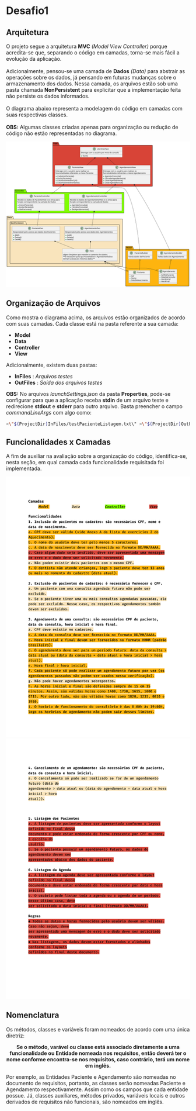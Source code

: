 # Desafio1

## Arquitetura
O projeto segue a arquitetura __MVC__ _(Model View Controller)_ porque acredita-se que, separando o código em camadas, torna-se mais fácil a evolução da aplicação. <br><br>
Adicionalmente, pensou-se uma camada de __Dados__ _(Data)_ para abstrair as operações sobre os dados, já pensando em futuras mudanças sobre o armazenamento dos dados. Nessa camada, os arquivos estão sob uma pasta chamada __NonPersistent__ para explicitar que a implementação feita não persiste os dados informados. <br><br>
O diagrama abaixo representa a modelagem do código em camadas com suas respectivas classes. <br><br>
__OBS:__ Algumas classes criadas apenas para organização ou redução de código não estão representadas no diagrama.
<p align="center">
  <img src="diagrama.svg" alt="diagrama">
</p>

## Organização de Arquivos
Como mostra o diagrama acima, os arquivos estão organizados de acordo com suas camadas. Cada classe está na pasta referente a sua camada:
* __Model__
* __Data__
* __Controller__
* __View__

Adicionalmente, existem duas pastas: 
* __InFiles__ : _Arquivos testes_
* __OutFiles__ : _Saída dos arquivos testes_

__OBS:__ No arquivos _launchSettings.json_ da pasta __Properties__, pode-se configurar para que a aplicação receba __stdin__ de um arquivo teste e redirecione __stdout__ e __stderr__ para outro arquivo. Basta preencher o campo _commandLineArgs_ com algo como:
```bash
<\"$(ProjectDir)InFiles/testPacienteListagem.txt\" >\"$(ProjectDir)OutFiles/testPacienteListagem-out.txt\" 2>&1
```

## Funcionalidades x Camadas
A fim de auxiliar na avaliação sobre a organização do código, identifica-se, nesta seção, em qual camada cada funcionalidade requisitada foi implementada.
<div align="center">
  <img src="requisitos (1).jpeg" alt="requisitos-1">
  <img src="requisitos (2).jpeg" alt="requisitos-2">
</div>

## Nomenclatura
Os métodos, classes e variáveis foram nomeados de acordo com uma única diretriz: 
<p align="center">
<b>Se o método, varável ou classe está associado diretamente a uma funcionalidade ou Entidade nomeada nos requisitos, então deverá ter o nome conforme encontra-se nos requisitos, caso contrário, terá um nome em inglês.</b>
</p>

Por exemplo, as Entidades Paciente e Agendamento são nomeadas no documento de requisitos, portanto, as classes serão nomeadas Paciente e Agendamento respectivamente. Assim como os campos que cada entidade possue. Já, classes auxiliares, métodos privados, variáveis locais e outros derivados de requisitos não funcionais, são nomeados em inglês.
